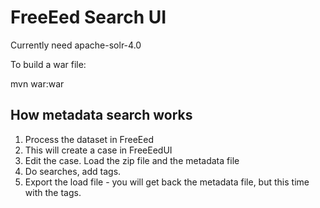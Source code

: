 # FreeEed Search UI

Currently need apache-solr-4.0

To build a war file:

mvn war:war

## How metadata search works

1. Process the dataset in FreeEed
2. This will create a case in FreeEedUI
3. Edit the case. Load the zip file and the metadata file
4. Do searches, add tags.
5. Export the load file - you will get back the metadata file, but this time with the tags.